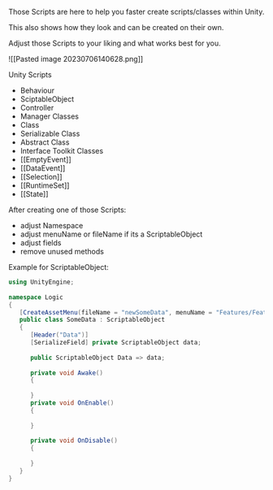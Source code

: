 
Those Scripts are here to help you faster create scripts/classes within Unity.

This also shows how they look and can be created on their own.

Adjust those Scripts to your liking and what works best for you.

![[Pasted image 20230706140628.png]]

Unity Scripts
- Behaviour
- SciptableObject
- Controller
- Manager
Classes
- Class
- Serializable Class
- Abstract Class
- Interface
Toolkit Classes
- [[EmptyEvent]]
- [[DataEvent]]
- [[Selection]]
- [[RuntimeSet]]
- [[State]]

After creating one of those Scripts:
-  adjust Namespace
-  adjust menuName or fileName if its a ScriptableObject
-  adjust fields
-  remove unused methods

Example for ScriptableObject:

```csharp
using UnityEngine;  
  
namespace Logic  
{  
   [CreateAssetMenu(fileName = "newSomeData", menuName = "Features/FeatureA/SomeData")]  
   public class SomeData : ScriptableObject  
   {
      [Header("Data")]
      [SerializeField] private ScriptableObject data;
      
      public ScriptableObject Data => data;
      
      private void Awake()
      {     
      
      }  
      private void OnEnable()
      {
      
      }
      
      private void OnDisable()  
      {
      
      }  
   }
}
```